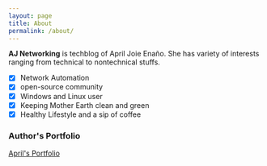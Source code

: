 ```yaml
---
layout: page
title: About
permalink: /about/
---
```


<b>AJ Networking</b> is techblog of April Joie Enaño. She has variety of interests ranging from
technical to nontechnical stuffs.
- [x] Network Automation
- [x] open-source community
- [x] Windows and Linux user
- [x] Keeping Mother Earth clean and green
- [x] Healthy Lifestyle and a sip of coffee

### Author's Portfolio

[April's Portfolio](https://fidelis24.github.io/apriljoieaenano.github.io/)
